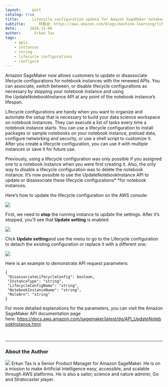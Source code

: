 ```yaml
---
layout:     post
catalog: true
title:      Lifecycle configuration update for Amazon SageMaker notebook instances
subtitle:      转载自：https://aws.amazon.com/blogs/machine-learning/lifecycle-configuration-update-for-amazon-sagemaker-notebook-instances/
date:      2018-11-06
author:      Erkan Tas
tags:
    - apis
    - instances
    - string
    - lifecycle configurations
    - configure
---
```


Amazon SageMaker now allows customers to update or disassociate lifecycle configurations for notebook instances with the renewed APIs. You can associate, switch between, or disable lifecycle configurations as necessary by stopping your notebook instance and using the UpdateNotebookInstance API at any point of the notebook instance’s lifespan.

Lifecycle configurations are handy when you want to organize and automate the setup that is necessary to build your data science workspace on notebook instances. They can execute a list of tasks every time a notebook instance starts. You can use a lifecycle configuration to install packages or sample notebooks on your notebook instance, preload data, configure networking and security, or use a shell script to customize it. After you create a lifecycle configuration, you can use it with multiple instances or save it for future use.

Previously, using a lifecycle configuration was only possible if you assigned one to a notebook instance when you were first creating it. Also, the only way to disable a lifecycle configuration was to delete the notebook instance. It’s now possible to use the UpdateNotebookInstance API to update or disassociate these lifecycle configurations* *for notebook instances.

Here’s how to update the lifecycle configuration on the AWS console:

![](https://d2908q01vomqb2.cloudfront.net/f1f836cb4ea6efb2a0b1b99f41ad8b103eff4b59/2018/11/02/lifecycle-configuration-sagemaker-1.gif)


First, we need to **stop** the running instance to update the settings. After it’s stopped, you’ll see that **Update setting** is enabled.

![](https://d2908q01vomqb2.cloudfront.net/f1f836cb4ea6efb2a0b1b99f41ad8b103eff4b59/2018/11/02/lifecycle-configuration-sagemaker-2.gif)


Click **Update setting**and use the menu to go to the Lifecycle configuration to detach the existing configuration or replace it with a different one:

![](https://d2908q01vomqb2.cloudfront.net/f1f836cb4ea6efb2a0b1b99f41ad8b103eff4b59/2018/11/02/lifecycle-configuration-sagemaker-3.gif)


Here is an example to demonstrate API request parameters:

```
{
 "DisassociateLifecycleConfig": boolean,
 "InstanceType": "string",
 "LifecycleConfigName": "string",
 "NotebookInstanceName": "string",
 "RoleArn": "string"
}

```

For more detailed explanations for the parameters, you can visit the Amazon SageMaker API documentation page here: https://docs.aws.amazon.com/sagemaker/latest/dg/API_UpdateNotebookInstance.html.

 

---

### About the Author

![](https://d2908q01vomqb2.cloudfront.net/f1f836cb4ea6efb2a0b1b99f41ad8b103eff4b59/2018/09/14/erkan-tas-100-1.jpg)
Erkan Tas is a Senior Product Manager for Amazon SageMaker. He is on a mission to make Artificial Intelligence easy, accessible, and scalable through AWS platforms. He is also a sailor, science and nature admirer, Go and Stratocaster player.




 

